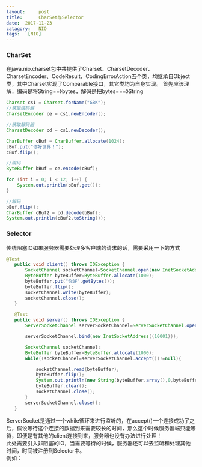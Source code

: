 ```yaml
---
layout:     post
title:      CharSet与Selector
date:  2017-11-23
catagory:   NIO
tags:   [NIO]
---
```

### CharSet    
在java.nio.charset包中共提供了Charset、CharsetDecoder、CharsetEncoder、CodeResult、CodingErrorAction五个类，均继承自Object类，其中Charset实现了Comparable接口，其它类均为自身实现。
  首先应该理解，编码是将String==》bytes，解码是把bytes===》String
```Java
Charset cs1 = Charset.forName("GBK");
//获取编码器
CharsetEncoder ce = cs1.newEncoder();

//获取解码器
CharsetDecoder cd = cs1.newDecoder();

CharBuffer cBuf = CharBuffer.allocate(1024);
cBuf.put("你好世界！");
cBuf.flip();

//编码
ByteBuffer bBuf = ce.encode(cBuf);

for (int i = 0; i < 12; i++) {
	System.out.println(bBuf.get());
}

//解码
bBuf.flip();
CharBuffer cBuf2 = cd.decode(bBuf);
System.out.println(cBuf2.toString());
```
### Selector
传统阻塞IO如果服务器需要处理多客户端的请求的话，需要采用一下的方式
 ```Java
 @Test
    public void client() throws IOException {
        SocketChannel socketChannel=SocketChannel.open(new InetSocketAddress("127.0.0.1",10001));
        ByteBuffer byteBuffer=ByteBuffer.allocate(1000);
        byteBuffer.put("你好".getBytes());
        byteBuffer.flip();
        socketChannel.write(byteBuffer);
        socketChannel.close();
    }

    @Test
    public void server() throws IOException {
        ServerSocketChannel serverSocketChannel=ServerSocketChannel.open();

        serverSocketChannel.bind(new InetSocketAddress((10001)));

        SocketChannel socketChannel;
        ByteBuffer byteBuffer=ByteBuffer.allocate(1000);
        while((socketChannel=serverSocketChannel.accept())!=null){

            socketChannel.read(byteBuffer);
            byteBuffer.flip();
            System.out.println(new String(byteBuffer.array(),0,byteBuffer.limit()));
            byteBuffer.clear();
            socketChannel.close();
        }
        serverSocketChannel.close();
    }
 ```
 ServerSocket是通过一个while循环来进行监听的，在accept()一个连接成功了之后，假设等待这个连接的数据到来需要较长的时间，那么这个时候服务器端只能等待，即便是有其他的client连接到来，服务器也没有办法进行处理！  
 此处需要引入非阻塞的IO，当需要等待的时候，服务器还可以去监听和处理其他时间，时间被注册到Selector中。  
 例如：  
